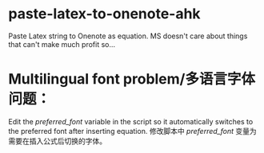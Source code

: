 # paste-latex-to-onenote-ahk
 Paste Latex string to Onenote as equation. MS doesn't care about things that can't make much profit so...

# Multilingual font problem/多语言字体问题：
 Edit the *preferred_font* variable in the script so it automatically switches to the preferred font after inserting equation.
 修改脚本中 *preferred_font* 变量为需要在插入公式后切换的字体。